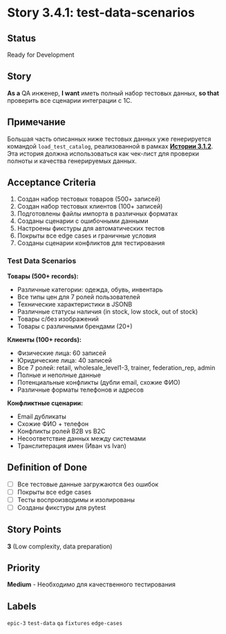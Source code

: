 # Story 3.4.1: test-data-scenarios

## Status

Ready for Development

## Story

**As a** QA инженер,
**I want** иметь полный набор тестовых данных,
**so that** проверить все сценарии интеграции с 1С.

## Примечание

Большая часть описанных ниже тестовых данных уже генерируется командой `load_test_catalog`, реализованной в рамках **[Истории 3.1.2](./3.1.2.loading-scripts.md)**. Эта история должна использоваться как чек-лист для проверки полноты и качества генерируемых данных.

## Acceptance Criteria

1. Создан набор тестовых товаров (500+ записей)
2. Создан набор тестовых клиентов (100+ записей)
3. Подготовлены файлы импорта в различных форматах
4. Созданы сценарии с ошибочными данными
5. Настроены фикстуры для автоматических тестов
6. Покрыты все edge cases и граничные условия
7. Созданы сценарии конфликтов для тестирования

### Test Data Scenarios

**Товары (500+ records):**

- Различные категории: одежда, обувь, инвентарь
- Все типы цен для 7 ролей пользователей
- Технические характеристики в JSONB
- Различные статусы наличия (in stock, low stock, out of stock)
- Товары с/без изображений
- Товары с различными брендами (20+)

**Клиенты (100+ records):**

- Физические лица: 60 записей
- Юридические лица: 40 записей
- Все 7 ролей: retail, wholesale_level1-3, trainer, federation_rep, admin
- Полные и неполные данные
- Потенциальные конфликты (дубли email, схожие ФИО)
- Различные форматы телефонов и адресов

**Конфликтные сценарии:**

- Email дубликаты
- Схожие ФИО + телефон
- Конфликты ролей B2B vs B2C
- Несоответствие данных между системами
- Транслитерация имен (Иван vs Ivan)

## Definition of Done

- [ ] Все тестовые данные загружаются без ошибок
- [ ] Покрыты все edge cases
- [ ] Тесты воспроизводимы и изолированы
- [ ] Созданы фикстуры для pytest

## Story Points

**3** (Low complexity, data preparation)

## Priority

**Medium** - Необходимо для качественного тестирования

## Labels

`epic-3` `test-data` `qa` `fixtures` `edge-cases`